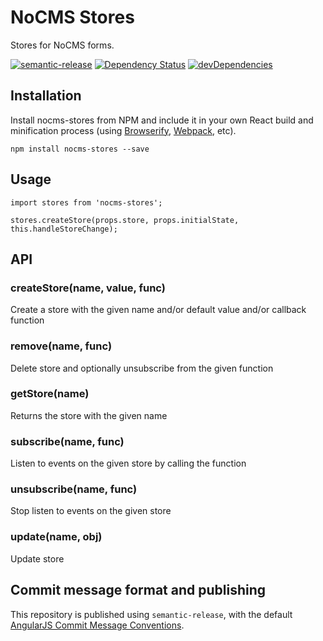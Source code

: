 # NoCMS Stores

Stores for NoCMS forms.

[![semantic-release](https://img.shields.io/badge/%20%20%F0%9F%93%A6%F0%9F%9A%80-semantic--release-e10079.svg)](https://github.com/semantic-release/semantic-release)
[![Dependency Status](https://david-dm.org/miles-no/nocms-stores.svg)](https://david-dm.org/miles-no/nocms-stores)
[![devDependencies](https://david-dm.org/miles-no/nocms-stores/dev-status.svg)](https://david-dm.org/miles-no/nocms-stores?type=dev)

## Installation

Install nocms-stores from NPM and include it in your own React build and minification process (using [Browserify](http://browserify.org), [Webpack](http://webpack.github.io/), etc).

```
npm install nocms-stores --save
```

## Usage

```
import stores from 'nocms-stores';

stores.createStore(props.store, props.initialState, this.handleStoreChange);
```

## API

### createStore(name, value, func)
Create a store with the given name and/or default value and/or callback function

### remove(name, func)
Delete store and optionally unsubscribe from the given function

### getStore(name)
Returns the store with the given name

### subscribe(name, func)
Listen to events on the given store by calling the function

### unsubscribe(name, func)
Stop listen to events on the given store

### update(name, obj)
Update store

## Commit message format and publishing

This repository is published using `semantic-release`, with the default [AngularJS Commit Message Conventions](https://docs.google.com/document/d/1QrDFcIiPjSLDn3EL15IJygNPiHORgU1_OOAqWjiDU5Y/edit).
